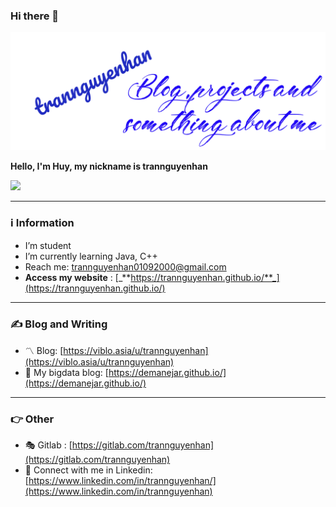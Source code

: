 ### Hi there 👋
[![Header](https://raw.githubusercontent.com/trannguyenhan/trannguyenhan/main/Untitled%20Design.png "Header")](https://some-url.dev/)

**Hello, I'm Huy, my nickname is trannguyenhan**

![](https://komarev.com/ghpvc/?username=your-github-username&style=flat-square)

--- 
### ℹ️ Information
- I’m student
- I’m currently learning Java, C++
- Reach me: [trannguyenhan01092000@gmail.com](trannguyenhan01092000@gmail.com)
- **Access my website** : [_**https://trannguyenhan.github.io/**_](https://trannguyenhan.github.io/)

--- 
### ✍️ Blog and Writing

- 〽️ Blog: [https://viblo.asia/u/trannguyenhan](https://viblo.asia/u/trannguyenhan)
- 🔗 My bigdata blog: [https://demanejar.github.io/](https://demanejar.github.io/)

--- 
### 👉 Other
- 🎭 Gitlab : [https://gitlab.com/trannguyenhan](https://gitlab.com/trannguyenhan)
- 🔗 Connect with me in Linkedin: [https://www.linkedin.com/in/trannguyenhan/](https://www.linkedin.com/in/trannguyenhan)
